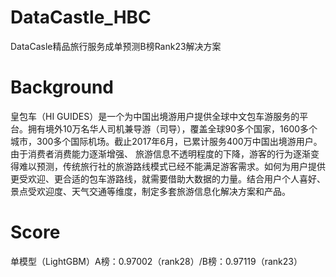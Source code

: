 # DataCastle_HBC
DataCasle精品旅行服务成单预测B榜Rank23解决方案

# Background

皇包车（HI GUIDES）是一个为中国出境游用户提供全球中文包车游服务的平台。拥有境外10万名华人司机兼导游（司导），覆盖全球90多个国家，1600多个城市，300多个国际机场。截止2017年6月，已累计服务400万中国出境游用户。 由于消费者消费能力逐渐增强、 旅游信息不透明程度的下降，游客的行为逐渐变得难以预测，传统旅行社的旅游路线模式已经不能满足游客需求。如何为用户提供更受欢迎、更合适的包车游路线，就需要借助大数据的力量。结合用户个人喜好、景点受欢迎度、天气交通等维度，制定多套旅游信息化解决方案和产品。

# Score
单模型（LightGBM）A榜：0.97002（rank28）/B榜：0.97119（rank23）
